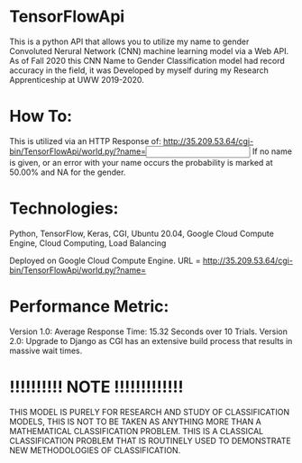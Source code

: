 # TensorFlowApi
This is a python API that allows you to utilize my name to gender Convoluted Nerural Network (CNN) machine learning model via a Web API. As of Fall 2020 this CNN Name to Gender Classification model had record accuracy in the field, it was Developed by myself during my Research Apprenticeship at UWW 2019-2020.


# How To:
This is utilized via an HTTP Response of: http://35.209.53.64/cgi-bin/TensorFlowApi/world.py/?name=<input>
If no name is given, or an error with your name occurs the probability is marked at 50.00% and NA for the gender.


# Technologies:
Python,
TensorFlow,
Keras,
CGI,
Ubuntu 20.04,
Google Cloud Compute Engine,
Cloud Computing,
Load Balancing

Deployed on Google Cloud Compute Engine.
URL = http://35.209.53.64/cgi-bin/TensorFlowApi/world.py/?name=

# Performance Metric:
Version 1.0: Average Response Time: 15.32 Seconds over 10 Trials.
Version 2.0: Upgrade to Django as CGI has an extensive build process that results in massive wait times.

# !!!!!!!!!! NOTE !!!!!!!!!!!!!

THIS MODEL IS PURELY FOR RESEARCH AND STUDY OF CLASSIFICATION MODELS, THIS IS NOT TO BE TAKEN AS ANYTHING MORE THAN A MATHEMATICAL CLASSIFICATION PROBLEM. THIS IS A CLASSICAL CLASSIFICATION PROBLEM THAT IS ROUTINELY USED TO DEMONSTRATE NEW METHODOLOGIES OF CLASSIFICATION.

